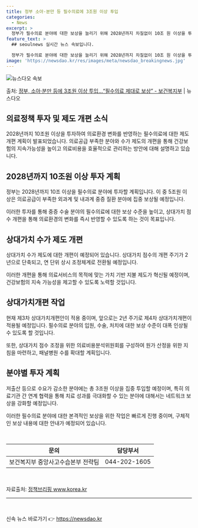 ```yaml
---
title: 정부 소아·분만 등 필수의료에 3조원 이상 투입
categories:
  - News
excerpt: >
  정부가 필수의료 분야에 대한 보상을 늘리기 위해 2028년까지 차질없이 10조 원 이상을 투자한다. 이에 우…
feature_text: >
  ## seoulnews 실시간 뉴스 속보입니다.

  정부가 필수의료 분야에 대한 보상을 늘리기 위해 2028년까지 차질없이 10조 원 이상을 투자한다. 이에 우…
image: 'https://newsdao.kr/res/images/meta/newsdao_breakingnews.jpg'
---
```


![뉴스다오 속보](https://newsdao.kr/res/images/meta/newsdao_breakingnews.jpg)

<p>출처: <a href="https://newsdao.kr/3369" rel="dofollow">정부, 소아·분만 등에 3조원 이상 투입…“필수의료 제대로 보상” - 보건복지부</a> | 뉴스다오</p>

<h2 data-ke-size="size26">의료정책 투자 및 제도 개편 소식</h2>
<p data-ke-size="size16">2028년까지 10조원 이상을 투자하여 의료환경 변화를 반영하는 필수의료에 대한 제도 개편 계획이 발표되었습니다. 의료공급 부족한 분야와 수가 제도의 개편을 통해 건강보험의 지속가능성을 높이고 의료비용을 효율적으로 관리하는 방안에 대해 설명하고 있습니다.</p>

<h2 data-ke-size="size24">2028년까지 10조원 이상 투자 계획</h2>
<p data-ke-size="size16">정부는 2028년까지 10조 이상을 필수의료 분야에 투자할 계획입니다. 이 중 5조원 이상은 의료공급이 부족한 외과계 및 내과계 중증 질환 분야에 집중 보상될 예정입니다.</p>
<p data-ke-size="size16">이러한 투자를 통해 중증 수술 분야의 필수의료에 대한 보상 수준을 높이고, 상대가치 점수 개편을 통해 의료환경의 변화를 즉시 반영할 수 있도록 하는 것이 목표입니다.</p>

<h2 data-ke-size="size24">상대가치 수가 제도 개편</h2>
<p data-ke-size="size16">상대가치 수가 제도에 대한 개편이 예정되어 있습니다. 상대가치 점수의 개편 주기가 2년으로 단축되고, 연 단위 상시 조정체계로 전환될 예정입니다.</p>
<p data-ke-size="size16">이러한 개편을 통해 의료서비스의 목적에 맞는 가치 기반 지불 제도가 혁신될 예정이며, 건강보험의 지속 가능성을 제고할 수 있도록 노력할 것입니다.</p>

<h2 data-ke-size="size24">상대가치개편 작업</h2>
<p data-ke-size="size16">현재 제3차 상대가치개편안이 적용 중이며, 앞으로는 2년 주기로 제4차 상대가치개편이 적용될 예정입니다. 필수의료 분야의 입원, 수술, 처치에 대한 보상 수준이 대폭 인상될 수 있도록 할 것입니다.</p>
<p data-ke-size="size16">또한, 상대가치 점수 조정을 위한 의료비용분석위원회를 구성하여 원가 산정을 위한 지침을 마련하고, 패널병원 수를 확대할 계획입니다.</p>

<h2 data-ke-size="size24">분야별 투자 계획</h2>
<p data-ke-size="size16">저출산 등으로 수요가 감소한 분야에는 총 3조원 이상을 집중 투입할 예정이며, 특히 의료기관 간 연계 협력을 통해 치료 성과를 극대화할 수 있는 분야에 대해서는 네트워크 보상을 강화할 예정입니다.</p>
<p data-ke-size="size16">이러한 필수의료 분야에 대한 본격적인 보상을 위한 작업은 빠르게 진행 중이며, 구체적인 보상 내용에 대한 안내가 예정되어 있습니다.</p>

<p data-ke-size="size16">&nbsp;</p>
<table>
	<thead>
		<tr>
			<th>문의</th>
			<th>담당부서</th>
		</tr>
	</thead>
	<tbody>
		<tr>
			<td style="text-align: center;">보건복지부 중앙사고수습본부 전략팀</td>
			<td style="text-align: center;">044-202-1605</td>
		</tr>
	</tbody>
</table>
<p data-ke-size="size16">&nbsp;</p>
<p data-ke-size="size16">자료출처: <a href="https://newsdao.kr/3369">정책브리핑 www.korea.kr</a></p>
<hr data-ke-size="size16" />
<p data-ke-size="size16">&nbsp;</p> 

신속 뉴스 바로가기 👉 <a href="https://newsdao.kr" rel="dofollow">https://newsdao.kr</a>


